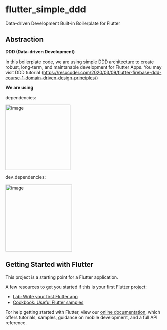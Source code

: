 # flutter_simple_ddd

Data-driven Development Built-in Boilerplate for Flutter

## Abstraction

**DDD (Data-driven Development)**

In this boilerplate code, we are using simple DDD architecture to create robust, long-term, and maintanable development for Flutter Apps.
You may visit DDD tutorial (https://resocoder.com/2020/03/09/flutter-firebase-ddd-course-1-domain-driven-design-principles/)


**We are using**

dependencies:

<img width="206" alt="image" src="https://user-images.githubusercontent.com/40289741/162628986-c968bcca-93b4-4b08-8aa9-9d73ae960e13.png">

dev_dependencies:

<img width="211" alt="image" src="https://user-images.githubusercontent.com/40289741/162628993-77595487-8693-43b5-a50a-f42fc1d0e28d.png">


## Getting Started with Flutter

This project is a starting point for a Flutter application.

A few resources to get you started if this is your first Flutter project:

- [Lab: Write your first Flutter app](https://flutter.dev/docs/get-started/codelab)
- [Cookbook: Useful Flutter samples](https://flutter.dev/docs/cookbook)

For help getting started with Flutter, view our
[online documentation](https://flutter.dev/docs), which offers tutorials,
samples, guidance on mobile development, and a full API reference.

